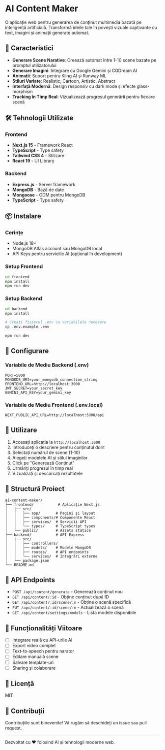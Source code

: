 # AI Content Maker

O aplicație web pentru generarea de conținut multimedia bazată pe inteligență artificială. Transformă ideile tale în povești vizuale captivante cu text, imagini și animații generate automat.

## 🚀 Caracteristici

- **Generare Scene Narative**: Creează automat între 1-10 scene bazate pe promptul utilizatorului
- **Generare Imagini**: Integrare cu Google Gemini și CGDream AI
- **Animații**: Suport pentru Kling AI și Runway ML
- **Stiluri Variate**: Realistic, Cartoon, Artistic, Abstract
- **Interfață Modernă**: Design responsiv cu dark mode și efecte glass-morphism
- **Tracking în Timp Real**: Vizualizează progresul generării pentru fiecare scenă

## 🛠️ Tehnologii Utilizate

### Frontend
- **Next.js 15** - Framework React
- **TypeScript** - Type safety
- **Tailwind CSS 4** - Stilizare
- **React 19** - UI Library

### Backend
- **Express.js** - Server framework
- **MongoDB** - Bază de date
- **Mongoose** - ODM pentru MongoDB
- **TypeScript** - Type safety

## 📦 Instalare

### Cerințe
- Node.js 18+ 
- MongoDB Atlas account sau MongoDB local
- API Keys pentru serviciile AI (opțional în development)

### Setup Frontend

```bash
cd frontend
npm install
npm run dev
```

### Setup Backend

```bash
cd backend
npm install

# Creați fișierul .env cu variabilele necesare
cp .env.example .env

npm run dev
```

## 🔧 Configurare

### Variabile de Mediu Backend (.env)

```
PORT=5000
MONGODB_URI=your_mongodb_connection_string
FRONTEND_URL=http://localhost:3000
JWT_SECRET=your_secret_key
GEMINI_API_KEY=your_gemini_key
```

### Variabile de Mediu Frontend (.env.local)

```
NEXT_PUBLIC_API_URL=http://localhost:5000/api
```

## 🎯 Utilizare

1. Accesați aplicația la `http://localhost:3000`
2. Introduceți o descriere pentru conținutul dorit
3. Selectați numărul de scene (1-10)
4. Alegeți modelele AI și stilul imaginilor
5. Click pe "Generează Conținut"
6. Urmăriți progresul în timp real
7. Vizualizați și descărcați rezultatele

## 📁 Structură Proiect

```
ai-content-maker/
├── frontend/           # Aplicație Next.js
│   ├── src/
│   │   ├── app/       # Pagini și layout
│   │   ├── components/# Componente React
│   │   ├── services/  # Servicii API
│   │   └── types/     # TypeScript types
│   └── public/        # Assets statice
├── backend/           # API Express
│   ├── src/
│   │   ├── controllers/
│   │   ├── models/    # Modele MongoDB
│   │   ├── routes/    # API endpoints
│   │   └── services/  # Integrări externe
│   └── package.json
└── README.md
```

## 🔄 API Endpoints

- `POST /api/content/generate` - Generează conținut nou
- `GET /api/content/:id` - Obține conținut după ID
- `GET /api/content/:id/scene/:n` - Obține o scenă specifică
- `PUT /api/content/:id/scene/:n` - Actualizează o scenă
- `GET /api/content/settings/models` - Lista modele disponibile

## 🎨 Funcționalități Viitoare

- [ ] Integrare reală cu API-urile AI
- [ ] Export video complet
- [ ] Text-to-speech pentru narator
- [ ] Editare manuală scene
- [ ] Salvare template-uri
- [ ] Sharing și colaborare

## 📝 Licență

MIT

## 👥 Contribuții

Contribuțiile sunt binevenite! Vă rugăm să deschideți un issue sau pull request.

---

Dezvoltat cu ❤️ folosind AI și tehnologii moderne web. 